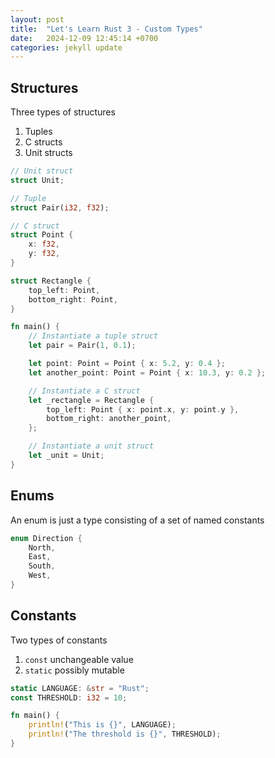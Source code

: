 ```yaml
---
layout: post
title:  "Let's Learn Rust 3 - Custom Types"
date:   2024-12-09 12:45:14 +0700
categories: jekyll update
---
```

## Structures
Three types of structures
1. Tuples
2. C structs
3. Unit structs

```rust
// Unit struct
struct Unit;

// Tuple
struct Pair(i32, f32);

// C struct
struct Point {
    x: f32,
    y: f32,
}

struct Rectangle {
    top_left: Point,
    bottom_right: Point,
}

fn main() {
    // Instantiate a tuple struct
    let pair = Pair(1, 0.1);

    let point: Point = Point { x: 5.2, y: 0.4 };
    let another_point: Point = Point { x: 10.3, y: 0.2 };

    // Instantiate a C struct
    let _rectangle = Rectangle {
        top_left: Point { x: point.x, y: point.y },
        bottom_right: another_point,
    };

    // Instantiate a unit struct
    let _unit = Unit;
}
```

## Enums
An enum is just a type consisting of a set of named constants
```rust
enum Direction {
    North,
    East,
    South,
    West,
}
```

## Constants
Two types of constants
1. `const` unchangeable value
2. `static` possibly mutable

```rust
static LANGUAGE: &str = "Rust";
const THRESHOLD: i32 = 10;

fn main() {
    println!("This is {}", LANGUAGE);
    println!("The threshold is {}", THRESHOLD);
}
```